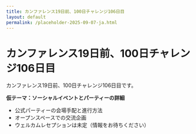 ```yaml
---
title: カンファレンス19日前、100日チャレンジ106日目
layout: default
permalink: /placeholder-2025-09-07-ja.html
---
```


# カンファレンス19日前、100日チャレンジ106日目

カンファレンス19日前、100日チャレンジ106日目です。

**仮テーマ：ソーシャルイベントとパーティーの詳細**
- 公式パーティーの会場手配と進行方法
- オープンスペースでの交流企画
- ウェルカムレセプションは未定（情報をお待ちください）